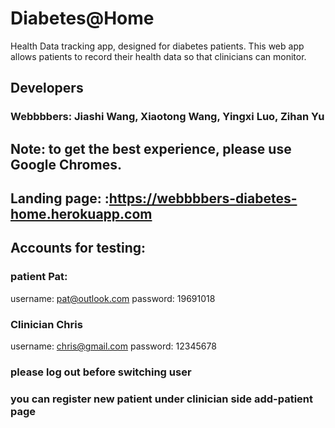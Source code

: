 # Diabetes@Home

Health Data tracking app, designed for diabetes patients. This web app allows patients to record their health data so that clinicians can monitor.

## Developers
### Webbbbers: Jiashi Wang, Xiaotong Wang, Yingxi Luo, Zihan Yu

## Note: to get the best experience, please use Google Chromes.

## Landing page: :https://webbbbers-diabetes-home.herokuapp.com

## Accounts for testing:
### patient Pat: 
username: pat@outlook.com
password: 19691018
### Clinician Chris
username: chris@gmail.com
password: 12345678
### please log out before switching user
### you can register new patient under clinician side add-patient page
